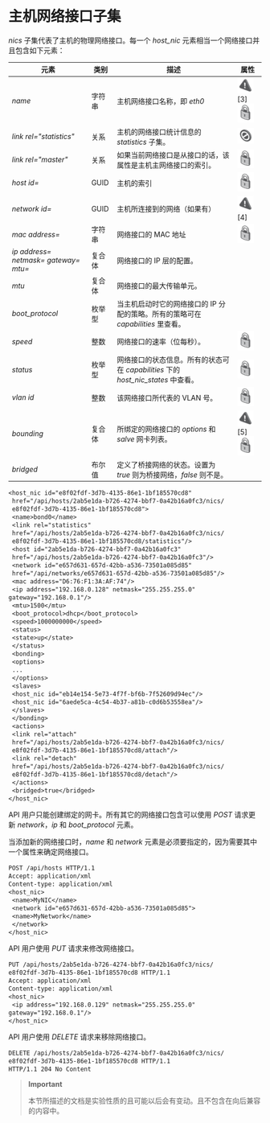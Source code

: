 # 主机网络接口子集

*nics* 子集代表了主机的物理网络接口。每一个 *host\_nic*
元素相当一个网络接口并且包含如下元素：

|元素|类别|描述|属性|
|----|----|----|----|
|*name*|字符串|主机网络接口名称，即 *eth0*|![](../images/exclamation.png) [3] ![](../images/lock.png)|
|*link rel="statistics"*|关系|主机的网络接口统计信息的 *statistics* 子集。|![](../images/stop.png)|
|*link rel="master"*|关系|如果当前网络接口是从接口的话，该属性是主机主网络接口的索引。|![](../images/lock.png)|
|*host id=*|GUID|主机的索引|![](../images/lock.png)|
|*network id=*|GUID|主机所连接到的网络（如果有）|![](../images/exclamation.png) [4]|
|*mac address=*|字符串|网络接口的 MAC 地址|![](../images/lock.png)|
|*ip address= netmask= gateway= mtu=*|复合体|网络接口的 IP 层的配置。||
|*mtu*|复合体|网络接口的最大传输单元。||
|*boot\_protocol*|枚举型|当主机启动时它的网络接口的 IP 分配的策略。所有的策略可在 *capabilities* 里查看。||
|*speed*|整数|网络接口的速率（位每秒）。|![](../images/lock.png)|
|*status*|枚举型|网络接口的状态信息。所有的状态可在 *capabilities* 下的 *host\_nic\_states* 中查看。|![](../images/lock.png)|
|*vlan id*|整数|该网络接口所代表的 VLAN 号。|![](../images/lock.png)|
|*bounding*|复合体|所绑定的网络接口的 *options* 和 *salve* 网卡列表。|![](../images/exclamation.png) [5] ![](../images/lock.png)|
|*bridged*|布尔值|定义了桥接网络的状态。设置为 *true* 则为桥接网络，*false* 则不是。||

                  
    <host_nic id="e8f02fdf-3d7b-4135-86e1-1bf185570cd8"
     href="/api/hosts/2ab5e1da-b726-4274-bbf7-0a42b16a0fc3/nics/
     e8f02fdf-3d7b-4135-86e1-1bf185570cd8">
     <name>bond0</name>
     <link rel="statistics"
     href="/api/hosts/2ab5e1da-b726-4274-bbf7-0a42b16a0fc3/nics/
     e8f02fdf-3d7b-4135-86e1-1bf185570cd8/statistics"/> 
     <host id="2ab5e1da-b726-4274-bbf7-0a42b16a0fc3"
     href="/api/hosts/2ab5e1da-b726-4274-bbf7-0a42b16a0fc3"/>
     <network id="e657d631-657d-42bb-a536-73501a085d85"
     href="/api/networks/e657d631-657d-42bb-a536-73501a085d85"/>
     <mac address="D6:76:F1:3A:AF:74"/>
     <ip address="192.168.0.128" netmask="255.255.255.0" gateway="192.168.0.1"/>
     <mtu>1500</mtu>
     <boot_protocol>dhcp</boot_protocol>
     <speed>1000000000</speed>
     <status>
     <state>up</state>
     </status>
     <bonding>
     <options>
     ...
     </options>
     <slaves>
     <host_nic id="eb14e154-5e73-4f7f-bf6b-7f52609d94ec"/>
     <host_nic id="6aede5ca-4c54-4b37-a81b-c0d6b53558ea"/>
     </slaves>
     </bonding>
     <actions>
     <link rel="attach"
     href="/api/hosts/2ab5e1da-b726-4274-bbf7-0a42b16a0fc3/nics/
     e8f02fdf-3d7b-4135-86e1-1bf185570cd8/attach"/>
     <link rel="detach"
     href="/api/hosts/2ab5e1da-b726-4274-bbf7-0a42b16a0fc3/nics/
     e8f02fdf-3d7b-4135-86e1-1bf185570cd8/detach"/>
     </actions>
     <bridged>true</bridged>
    </host_nic>

                

API 用户只能创建绑定的网卡。所有其它的网络接口包含可以使用 *POST*
请求更新 *network*，*ip* 和 *boot\_protocol* 元素。

当添加新的网络接口时，*name* 和 *network*
元素是必须要指定的，因为需要其中一个属性来确定网络接口。

                
    POST /api/hosts HTTP/1.1
    Accept: application/xml
    Content-type: application/xml
    <host_nic>
     <name>MyNIC</name>
     <network id="e657d631-657d-42bb-a536-73501a085d85">
     <name>MyNetwork</name>
     </network>
    </host_nic>

              

API 用户使用 *PUT* 请求来修改网络接口。

                
    PUT /api/hosts/2ab5e1da-b726-4274-bbf7-0a42b16a0fc3/nics/
    e8f02fdf-3d7b-4135-86e1-1bf185570cd8 HTTP/1.1
    Accept: application/xml
    Content-type: application/xml
    <host_nic>
     <ip address="192.168.0.129" netmask="255.255.255.0" gateway="192.168.0.1"/>
    </host_nic>

              

API 用户使用 *DELETE* 请求来移除网络接口。

                
    DELETE /api/hosts/2ab5e1da-b726-4274-bbf7-0a42b16a0fc3/nics/
    e8f02fdf-3d7b-4135-86e1-1bf185570cd8 HTTP/1.1
    HTTP/1.1 204 No Content

              

> **Important**
>
> 本节所描述的文档是实验性质的且可能以后会有变动。且不包含在向后兼容的内容中。
